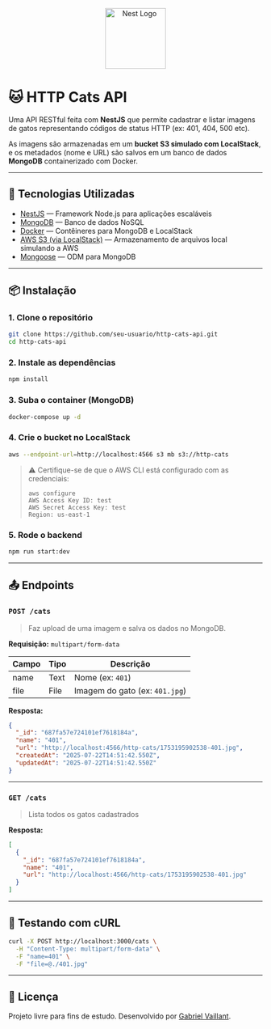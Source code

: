 <p align="center">
  <a href="http://nestjs.com/" target="blank"><img src="https://nestjs.com/img/logo-small.svg" width="120" alt="Nest Logo" /></a>
</p>
 <h1>🐱 HTTP Cats API</h1>

Uma API RESTful feita com **NestJS** que permite cadastrar e listar imagens de gatos representando códigos de status HTTP (ex: 401, 404, 500 etc).

As imagens são armazenadas em um **bucket S3 simulado com LocalStack**, e os metadados (nome e URL) são salvos em um banco de dados **MongoDB** containerizado com Docker.

---

## 🚀 Tecnologias Utilizadas

* [NestJS](https://nestjs.com/) — Framework Node.js para aplicações escaláveis
* [MongoDB](https://www.mongodb.com/) — Banco de dados NoSQL
* [Docker](https://www.docker.com/) — Contêineres para MongoDB e LocalStack
* [AWS S3 (via LocalStack)](https://docs.localstack.cloud/) — Armazenamento de arquivos local simulando a AWS
* [Mongoose](https://mongoosejs.com/) — ODM para MongoDB

---

## 📦 Instalação

### 1. Clone o repositório

```bash
git clone https://github.com/seu-usuario/http-cats-api.git
cd http-cats-api
```

### 2. Instale as dependências

```bash
npm install
```

### 3. Suba o container (MongoDB)

```bash
docker-compose up -d
```

### 4. Crie o bucket no LocalStack

```bash
aws --endpoint-url=http://localhost:4566 s3 mb s3://http-cats
```

> ⚠️ Certifique-se de que o AWS CLI está configurado com as credenciais:
>
> ```
> aws configure
> AWS Access Key ID: test
> AWS Secret Access Key: test
> Region: us-east-1
> ```

### 5. Rode o backend

```bash
npm run start:dev
```

---

## 📤 Endpoints

### `POST /cats`

> Faz upload de uma imagem e salva os dados no MongoDB.

**Requisição:** `multipart/form-data`

| Campo | Tipo | Descrição                      |
| ----- | ---- | ------------------------------ |
| name  | Text | Nome (ex: `401`)        |
| file  | File | Imagem do gato (ex: `401.jpg`) |

**Resposta:**

```json
{
  "_id": "687fa57e724101ef7618184a",
  "name": "401",
  "url": "http://localhost:4566/http-cats/1753195902538-401.jpg",
  "createdAt": "2025-07-22T14:51:42.550Z",
  "updatedAt": "2025-07-22T14:51:42.550Z"
}
```

---

### `GET /cats`

> Lista todos os gatos cadastrados

**Resposta:**

```json
[
  {
    "_id": "687fa57e724101ef7618184a",
    "name": "401",
    "url": "http://localhost:4566/http-cats/1753195902538-401.jpg"
  }
]
```

---

## 🥪 Testando com cURL

```bash
curl -X POST http://localhost:3000/cats \
  -H "Content-Type: multipart/form-data" \
  -F "name=401" \
  -F "file=@./401.jpg"
```
---

## 📄 Licença

Projeto livre para fins de estudo. Desenvolvido por [Gabriel Vaillant](https://github.com/seu-usuario).
